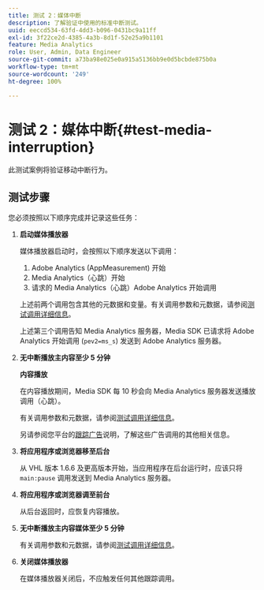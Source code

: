 ```yaml
---
title: 测试 2：媒体中断
description: 了解验证中使用的标准中断测试。
uuid: eeccd534-63fd-4dd3-b096-0431bc9a11ff
exl-id: 3f22ce2d-4385-4a3b-8d1f-52e25a9b1101
feature: Media Analytics
role: User, Admin, Data Engineer
source-git-commit: a73ba98e025e0a915a5136bb9e0d5bcbde875b0a
workflow-type: tm+mt
source-wordcount: '249'
ht-degree: 100%

---
```


# 测试 2：媒体中断{#test-media-interruption}

此测试案例将验证移动中断行为。

## 测试步骤

您必须按照以下顺序完成并记录这些任务：

1. **启动媒体播放器**

   媒体播放器启动时，会按照以下顺序发送以下调用：

   1. Adobe Analytics (AppMeasurement) 开始
   1. Media Analytics（心跳）开始
   1. 请求的 Media Analytics（心跳）Adobe Analytics 开始调用

   上述前两个调用包含其他的元数据和变量。有关调用参数和元数据，请参阅[测试调用详细信息](/help/legacy/validation/test-call-details.md#start-the-media-player)。

   上述第三个调用告知 Media Analytics 服务器，Media SDK 已请求将 Adobe Analytics 开始调用 (`pev2=ms_s`) 发送到 Adobe Analytics 服务器。

1. **无中断播放主内容至少 5 分钟**

   **内容播放**

   在内容播放期间，Media SDK 每 10 秒会向 Media Analytics 服务器发送播放调用（心跳）。

   有关调用参数和元数据，请参阅[测试调用详细信息](/help/legacy/validation/test-call-details.md#play-main-content)。

   另请参阅您平台的[跟踪广告](/help/use-cases/track-ads/track-ads-overview.md)说明，了解这些广告调用的其他相关信息。

1. **将应用程序或浏览器移至后台**

   从 VHL 版本 1.6.6 及更高版本开始，当应用程序在后台运行时，应该只将 `main:pause` 调用发送到 Media Analytics 服务器。

1. **将应用程序或浏览器调至前台**

   从后台返回时，应恢复内容播放。

1. **无中断播放主内容媒体至少 5 分钟**

   有关调用参数和元数据，请参阅[测试调用详细信息](/help/legacy/validation/test-call-details.md#play-main-content)。

1. **关闭媒体播放器**

   在媒体播放器关闭后，不应触发任何其他跟踪调用。
